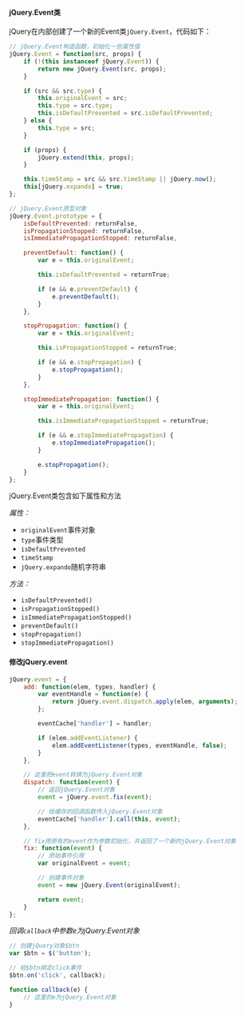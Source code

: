 #### jQuery.Event类

jQuery在内部创建了一个新的Event类`jQuery.Event`，代码如下：

```javascript
// jQuery.Event构造函数，初始化一些属性值
jQuery.Event = function(src, props) {
    if (!(this instanceof jQuery.Event)) {
        return new jQuery.Event(src, props);
    }

    if (src && src.type) {
        this.originalEvent = src;
        this.type = src.type;
        this.isDefaultPrevented = src.isDefaultPrevented;
    } else {
        this.type = src;
    }

    if (props) {
        jQuery.extend(this, props);
    }

    this.timeStamp = src && src.timeStamp || jQuery.now();
    this[jQuery.expando] = true;
};

// jQuery.Event原型对象
jQuery.Event.prototype = {
    isDefaultPrevented: returnFalse,
    isPropagationStopped: returnFalse,
    isImmediatePropagationStopped: returnFalse,

    preventDefault: function() {
        var e = this.originalEvent;

        this.isDefaultPrevented = returnTrue;

        if (e && e.preventDefault) {
            e.preventDefault();
        }
    },

    stopPropagation: function() {
        var e = this.originalEvent;

        this.isPropagationStopped = returnTrue;

        if (e && e.stopPropagation) {
            e.stopPropagation();
        }
    },

    stopImmediatePropagation: function() {
        var e = this.originalEvent;

        this.isImmediatePropagationStopped = returnTrue;

        if (e && e.stopImmediatePropagation) {
            e.stopImmediatePropagation();
        }

        e.stopPropagation();
    }
};
```

jQuery.Event类包含如下属性和方法

*属性：*

* `originalEvent`事件对象
* `type`事件类型
* `isDefaultPrevented`
* `timeStamp`
* `jQuery.expando`随机字符串

*方法：*

* `isDefaultPrevented()`
* `isPropagationStopped()`
* `isImmediatePropagationStopped()`
* `preventDefault()`
* `stopPropagation()`
* `stopImmediatePropagation()`

#### 修改jQuery.event

```javascript
jQuery.event = {
    add: function(elem, types, handler) {
        var eventHandle = function(e) {
            return jQuery.event.dispatch.apply(elem, arguments);
        };

        eventCache['handler'] = handler;

        if (elem.addEventListener) {
            elem.addEventListener(types, eventHandle, false);
        }
    },

    // 这里把event转换为jQuery.Event对象
    dispatch: function(event) {
        // 返回jQuery.Event对象
        event = jQuery.event.fix(event);

        // 给缓存的回调函数传入jQuery.Event对象
        eventCache['handler'].call(this, event);
    },

    // fix用原有的event作为参数初始化，并返回了一个新的jQuery.Event对象
    fix: function(event) {
        // 原始事件引用
        var originalEvent = event;

        // 创建事件对象
        event = new jQuery.Event(originalEvent);

        return event;
    }
};
```
*回调`callback`中参数e为jQuery.Event对象*

```javascript
// 创建jQuery对象$btn
var $btn = $('button');

// 给$btn绑定click事件
$btn.on('click', callback);

function callback(e) {
    // 这里的e为jQuery.Event对象
}
```
